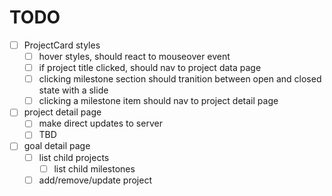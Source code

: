 # TODO

- [ ] ProjectCard styles
  - [ ] hover styles, should react to mouseover event
  - [ ] if project title clicked, should nav to project data page
  - [ ] clicking milestone section should tranition between open and closed state with a slide
  - [ ] clicking a milestone item should nav to project detail page
- [ ] project detail page
  - [ ] make direct updates to server
  - [ ] TBD
- [ ] goal detail page
  - [ ] list child projects
    - [ ] list child milestones
  - [ ] add/remove/update project